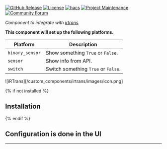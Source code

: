 [![GitHub Release][releases-shield]][releases]
[![License][license-shield]][license]
[![hacs][hacsbadge]][hacs]
[![Project Maintenance][maintenance-shield]][user_profile]
[![Community Forum][forum-shield]][forum]

_Component to integrate with [irtrans][irtrans]._

**This component will set up the following platforms.**

Platform | Description
-- | --
`binary_sensor` | Show something `True` or `False`.
`sensor` | Show info from API.
`switch` | Switch something `True` or `False`.

![iRTrans][/custom_components/irtrans/images/icon.png]

{% if not installed %}
## Installation
{% endif %}


## Configuration is done in the UI

<!---->

***

[irtrans]: https://github.com/custom-components/irtrans
[hacs]: https://hacs.xyz
[hacsbadge]: https://img.shields.io/badge/HACS-Custom-orange.svg?style=for-the-badge
[forum-shield]: https://img.shields.io/badge/community-forum-brightgreen.svg?style=for-the-badge
[forum]: https://community.home-assistant.io/
[license]: https://github.com/custom-components/irtrans/blob/main/LICENSE
[license-shield]: https://img.shields.io/github/license/schwarzenbergf/irtrans?style=for-the-badge
[maintenance-shield]: https://img.shields.io/badge/maintainer-%40schwarzenbergf-blue.svg?style=for-the-badge
[releases-shield]: https://img.shields.io/github/v/release/schwarzenbergf/irtrans?include_prereleases&style=for-the-badge
[releases]: https://github.com/schwarzenbergf/irtrans/releases
[user_profile]: https://github.com/schwarzenbergf
